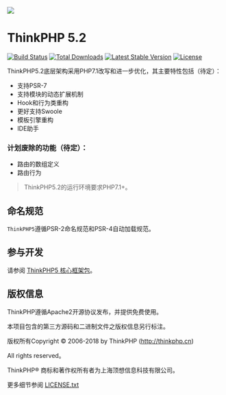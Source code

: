 ![](http://www.thinkphp.cn/Uploads/editor/2016-06-23/576b4732a6e04.png) 

ThinkPHP 5.2
===============

[![Build Status](https://travis-ci.org/top-think/framework.svg?branch=master)](https://travis-ci.org/top-think/framework)
[![Total Downloads](https://poser.pugx.org/topthink/framework/downloads)](https://packagist.org/packages/topthink/framework)
[![Latest Stable Version](https://poser.pugx.org/topthink/framework/v/stable)](https://packagist.org/packages/topthink/framework)
[![License](https://poser.pugx.org/topthink/framework/license)](https://packagist.org/packages/topthink/framework)

ThinkPHP5.2底层架构采用PHP7.1改写和进一步优化，其主要特性包括（待定）：

 + 支持PSR-7
 + 支持模块的动态扩展机制
 + Hook和行为类重构
 + 更好支持Swoole
 + 模板引擎重构
 + IDE助手

### 计划废除的功能（待定）：

 + 路由的数组定义
 + 路由行为

> ThinkPHP5.2的运行环境要求PHP7.1+。


## 命名规范

`ThinkPHP5`遵循PSR-2命名规范和PSR-4自动加载规范。

## 参与开发

请参阅 [ThinkPHP5 核心框架包](https://github.com/top-think/framework)。

## 版权信息

ThinkPHP遵循Apache2开源协议发布，并提供免费使用。

本项目包含的第三方源码和二进制文件之版权信息另行标注。

版权所有Copyright © 2006-2018 by ThinkPHP (http://thinkphp.cn)

All rights reserved。

ThinkPHP® 商标和著作权所有者为上海顶想信息科技有限公司。

更多细节参阅 [LICENSE.txt](LICENSE.txt)
